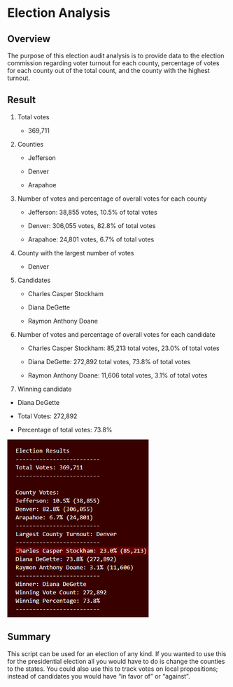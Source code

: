 # Election Analysis
## Overview
The purpose of this election audit analysis is to provide data to the election commission regarding voter turnout for each county, percentage of votes for each county out of the total count, and the county with the highest turnout.
## Result
1. Total votes

   -	369,711

2. Counties

   -	Jefferson
  
   -	Denver
  
   -	Arapahoe

3. Number of votes and percentage of overall votes for each county

   -	Jefferson: 38,855 votes, 10.5% of total votes

   -	Denver: 306,055 votes, 82.8% of total votes

   -	Arapahoe: 24,801 votes, 6.7% of total votes

4. County with the largest number of votes

   -	Denver

5. Candidates

   -	Charles Casper Stockham

   -	Diana DeGette

   -	Raymon Anthony Doane

6. Number of votes and percentage of overall votes for each candidate

   -	Charles Casper Stockham: 85,213 total votes, 23.0% of total votes

   -	Diana DeGette: 272,892 total votes, 73.8% of total votes

   -	Raymon Anthony Doane: 11,606 total votes, 3.1% of total votes

7.	Winning candidate

   -	Diana DeGette

   -	Total Votes: 272,892

   -	Percentage of total votes: 73.8%

![Election_Results](analysis/Election_Results.png)

## Summary
This script can be used for an election of any kind. If you wanted to use this for the presidential election all you would have to do is change the counties to the states. You could also use this to track votes on local propositions; instead of candidates you would have “in favor of” or “against”.

